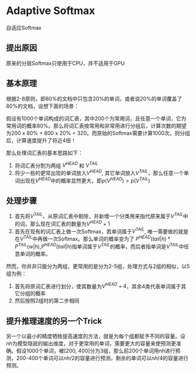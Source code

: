 # Adaptive Softmax

自适应Softmax

## 提出原因

原来的分层Softmax只使用于CPU，并不适用于GPU

## 基本原理

根据2-8原则，即80%的文档中只包含20%的单词，或者说20%的单词覆盖了80%的文档，设想下面的场景：

假设有1000个单词构成的词汇表，其中200个为常用词，且任意一个单词，它为常用词的概率80%。那么将词汇表按常用和非常用进行分组后，计算次数的期望为200 x 80% + 800 x 20% = 320。而原始的Softmax需要计算1000次。则分组后，计算速度提升了将近4倍！

那么处理词汇表的基本思路如下：

1. 将词汇表分割为两组 $V^{HEAD}$ 和 $V^{TAIL}$
2. 将少一些的更常出现的单词放入$V^{HEAD}$, 其它单词放入$V^{TAIL}$，那么任意一个单词出现在$V^{HEAD}$中的概率显然更大，即$p(V^{HEAD}) > p(V^{TAIL})$

## 处理步骤

1. 首先将$V^{TAIL}$，从原词汇表中剔除，并新增一个分类用来指代原来属于$V^{TAIL}$中的词，那么现在词汇表的数量为$V^{HEAD} + 1$
2. 首先在现有的词汇表上做一次Softmax，若单词属于$V^{TAIL}$, 唯一需要做的就是在$V^{TAIL}$中再做一次Softmax。那么单词的概率变为了 $P^{HEAD}(tail|h) * P^{TAIL}(w|h)$,$P^{HEAD}(tail|h)$指单词属于$V^{TAIL}$的概率，而后者指单词是$V^{TAIL}$中任意单词的概率。

然而，你并非只能分为两组，更常用的是分为2-5组，处理方式与2组的相似，以5组为例：

1. 首先将原词汇表进行划分，使其数量为$V^{HEAD} + 4$，其余4类代表单词属于其它分组的概率
2. 然后按照2组时的第二步相同

## 提升推理速度的另一个Trick

另一个以最小的精度牺牲提高速度的方法，就是为每个组都赋予不同的容量。设$nh$为模型隐层的输出维度，对于更常用的单词，需要更大的容量来使预测更准确。假设1000个单词，被[200, 400]分为3组，那么前200个单词用$nh$进行预测，200-400个单词可以$nh / 2$的容量进行预测，剩余的单词可以$nh / 4$的容量进行预测。